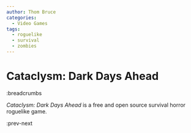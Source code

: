 ```yaml
---
author: Thom Bruce
categories:
  - Video Games
tags:
  - roguelike
  - survival
  - zombies
---
```


# Cataclysm: Dark Days Ahead

:breadcrumbs

_Cataclysm: Dark Days Ahead_ is a free and open source survival horror roguelike game.

:prev-next
